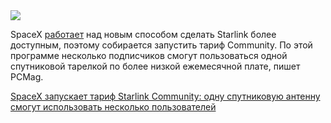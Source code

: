 <!--2025-08-09 07:56:42-->
<div class="yb">
  <div class="rss habr"><img src="https://habrastorage.org/getpro/habr/upload_files/045/41f/bdc/04541fbdcba8846800a50749804cff2d.jpg" /><p>SpaceX <a href="https://x.com/SERobinsonJr/status/1952519094949061082" rel="noopener noreferrer nofollow">работает</a> над новым способом сделать Starlink более доступным, поэтому собирается запустить тариф Community. По этой программе несколько подписчиков смогут пользоваться одной спутниковой тарелкой по более низкой ежемесячной плате, пишет PCMag. </p> <a... <p class="titl"><a href="https://habr.com/ru/news/935202/?utm_source=habrahabr&utm_medium=rss&utm_campaign=935202">SpaceX запускает тариф Starlink Community: одну спутниковую антенну смогут использовать несколько пользователей</a></p></div>
</div>
